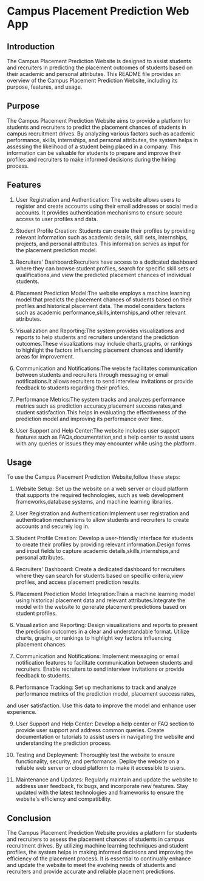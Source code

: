 # Campus Placement Prediction Web App

## Introduction
The Campus Placement Prediction Website is designed to assist students and recruiters in predicting the placement outcomes of students based on their academic and personal attributes. This README file provides an overview of the Campus Placement Prediction Website, including its purpose, features, and usage.

## Purpose
The Campus Placement Prediction Website aims to provide a platform for students and recruiters to predict the placement chances of students in campus recruitment drives. By analyzing various factors such as academic performance, skills, internships, and personal attributes, the system helps in assessing the likelihood of a student being placed in a company. This information can be valuable for students to prepare and improve their profiles and recruiters to make informed decisions during the hiring process.

## Features
1. User Registration and Authentication: The website allows users to register and create accounts using their email addresses or social media accounts. It provides authentication mechanisms to ensure secure access to user profiles and data.

2. Student Profile Creation: Students can create their profiles by providing relevant information such as academic details, skill sets, internships, projects, and personal attributes. This information serves as input for the placement prediction model.

3. Recruiters' Dashboard:Recruiters have access to a dedicated dashboard where they can browse student profiles, search for specific skill sets or qualifications,and view the predicted placement chances of individual students.

4. Placement Prediction Model:The website employs a machine learning model that predicts the placement chances of students based on their profiles and historical placement data. The model considers factors such as academic performance,skills,internships,and other relevant attributes.

5. Visualization and Reporting:The system provides visualizations and reports to help students and recruiters understand the prediction outcomes.These visualizations may include charts,graphs, or rankings to highlight the factors influencing placement chances and identify areas for improvement.

6. Communication and Notifications:The website facilitates communication between students and recruiters through messaging or email notifications.It allows recruiters to send interview invitations or provide feedback to students regarding their profiles.

7. Performance Metrics:The system tracks and analyzes performance metrics such as prediction accuracy,placement success rates,and student satisfaction.This helps in evaluating the effectiveness of the prediction model and improving its performance over time.

8. User Support and Help Center:The website includes user support features such as FAQs,documentation,and a help center to assist users with any queries or issues they may encounter while using the platform.

## Usage
To use the Campus Placement Prediction Website,follow these steps:

1. Website Setup: Set up the website on a web server or cloud platform that supports the required technologies, such as web development frameworks,database systems, and machine learning libraries.

2. User Registration and Authentication:Implement user registration and authentication mechanisms to allow students and recruiters to create accounts and securely log in.

3. Student Profile Creation: Develop a user-friendly interface for students to create their profiles by providing relevant information.Design forms and input fields to capture academic details,skills,internships,and personal attributes.

4. Recruiters' Dashboard: Create a dedicated dashboard for recruiters where they can search for students based on specific criteria,view profiles, and access placement prediction results.

5. Placement Prediction Model Integration:Train a machine learning model using historical placement data and relevant attributes.Integrate the model with the website to generate placement predictions based on student profiles.

6. Visualization and Reporting: Design visualizations and reports to present the prediction outcomes in a clear and understandable format. Utilize charts, graphs, or rankings to highlight key factors influencing placement chances.

7. Communication and Notifications: Implement messaging or email notification features to facilitate communication between students and recruiters. Enable recruiters to send interview invitations or provide feedback to students.

8. Performance Tracking: Set up mechanisms to track and analyze performance metrics of the prediction model, placement success rates,

 and user satisfaction. Use this data to improve the model and enhance user experience.

9. User Support and Help Center: Develop a help center or FAQ section to provide user support and address common queries. Create documentation or tutorials to assist users in navigating the website and understanding the prediction process.

10. Testing and Deployment: Thoroughly test the website to ensure functionality, security, and performance. Deploy the website on a reliable web server or cloud platform to make it accessible to users.

11. Maintenance and Updates: Regularly maintain and update the website to address user feedback, fix bugs, and incorporate new features. Stay updated with the latest technologies and frameworks to ensure the website's efficiency and compatibility.

## Conclusion
The Campus Placement Prediction Website provides a platform for students and recruiters to assess the placement chances of students in campus recruitment drives. By utilizing machine learning techniques and student profiles, the system helps in making informed decisions and improving the efficiency of the placement process. It is essential to continually enhance and update the website to meet the evolving needs of students and recruiters and provide accurate and reliable placement predictions.
